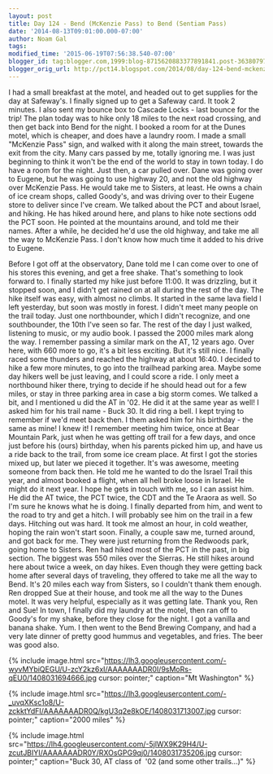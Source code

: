 ```yaml
---
layout: post
title: Day 124 - Bend (McKenzie Pass) to Bend (Sentiam Pass)
date: '2014-08-13T09:01:00.000-07:00'
author: Noam Gal
tags:
modified_time: '2015-06-19T07:56:38.540-07:00'
blogger_id: tag:blogger.com,1999:blog-8715620883377891841.post-3638079750211998253
blogger_orig_url: http://pct14.blogspot.com/2014/08/day-124-bend-mckenzie-pass-to-bend.html
---
```


 I had a small breakfast at the motel, and headed out to get supplies for the day at Safeway's. I finally signed up
 to get a Safeway card. It took 2 minutes. I also sent my bounce box to Cascade Locks - last bounce for the
 trip!
 The plan today was to hike only 18 miles to the next road crossing, and then get back into Bend for the
 night. I booked a room for at the Dunes motel, which is cheaper, and does have a laundry room.
 I made a small
 "McKenzie Pass" sign, and walked with it along the main street, towards the exit from the city. Many cars passed by
 me, totally ignoring me. I was just beginning to think it won't be the end of the world to stay in town today. I do
 have a room for the night. Just then, a car pulled over.
 Dane was going over to Eugene, but he was going to use
 highway 20, and not the old highway over McKenzie Pass. He would take me to Sisters, at least. He owns a chain of
 ice cream shops, called Goody's, and was driving over to their Eugene store to deliver since I've cream.
 We
 talked about the PCT and about Israel, and hiking. He has hiked around here, and plans to hike note sections odd the
 PCT soon. He pointed at the mountains around, and told me their names. After a while, he decided he'd use the old
 highway, and take me all the way to McKenzie Pass. I don't know how much time it added to his drive to Eugene.

 Before I got off at the observatory, Dane told me I can come over to one of his stores this evening, and get a free
 shake. That's something to look forward to.
 I finally started my hike just before 11:00. It was drizzling, but
 it stopped soon, and I didn't get rained on at all during the rest of the day. The hike itself was easy, with almost
 no climbs. It started in the same lava field I left yesterday, but soon was mostly in forest.
 I didn't meet
 many people on the trail today. Just one northbounder, which I didn't recognize, and one southbounder, the 10th I've
 seen so far. The rest of the day I just walked, listening to music, or my audio book.
 I passed the 2000 miles
 mark along the way. I remember passing a similar mark on the AT, 12 years ago. Over here, with 660 more to go, it's
 a bit less exciting. But it's still nice.
 I finally raced some thunders and reached the highway at about 16:40.
 I decided to hike a few more minutes, to go into the trailhead parking area. Maybe some day hikers well be just
 leaving, and I could score a ride.
 I only meet a northbound hiker there, trying to decide if he should head out
 for a few miles, or stay in three parking area in case a big storm comes.
 We talked a bit, and I mentioned u
 did the AT in '02. He did it at the same year as well! I asked him for his trail name - Buck 30. It did ring a bell.
 I kept trying to remember if we'd meet back then. I them asked him for his birthday - the same as mine! I knew it! I
 remember meeting him twice, once at Bear Mountain Park, just when he was getting off trail for a few days, and once
 just before his (ours) birthday, when his parents picked him up, and have us a ride back to the trail, from some ice
 cream place. At first I got the stories mixed up, but later we pieced it together. It's was awesome, meeting someone
 from back then.
 He told me he wanted to do the Israel Trail this year, and almost booked a flight, when all
 hell broke loose in Israel. He might do it next year. I hope he gets in touch with me, so I can assist him. He did
 the AT twice, the PCT twice, the CDT and the Te Araora as well. So I'm sure he knows what he is doing.
 I
 finally departed from him, and went to the road to try and get a hitch. I will probably see him on the trail in a
 few days.
 Hitching out was hard. It took me almost an hour, in cold weather, hoping the rain won't start soon.
 Finally, a couple saw me, turned around, and got back for me.
 They were just returning from the Redwoods park,
 going home to Sisters. Ren had hiked most of the PCT in the past, in big section. The biggest was 550 miles over the
 Sierras. He still hikes around here about twice a week, on day hikes.
 Even though they were getting back home
 after several days of traveling, they offered to take me all the way to Bend. It's 20 miles each way from Sisters,
 so I couldn't thank them enough. Ren dropped Sue at their house, and took me all the way to the Dunes motel. It was
 very helpful, especially as it was getting late. Thank you, Ren and Sue!
 In town, I finally did my laundry at
 the motel, then ran off to Goody's for my shake, before they close for the night. I got a vanilla and banana shake.
 Yum. I then went to the Bend Brewing Company, and had a very late dinner of pretty good hummus and vegetables, and
 fries. The beer was good also.


{% include image.html src="https://lh3.googleusercontent.com/-wyvMYbiQEGU/U-zcY2kz6xI/AAAAAAADR0I/9sMoRs-qEU0/1408031694666.jpg cursor: pointer;" caption="Mt Washington" %}


{% include image.html src="https://lh3.googleusercontent.com/-_uvqXKsc1o8/U-zckktYdFI/AAAAAAADR0Q/kgU3q2e8kOE/1408031713007.jpg cursor: pointer;" caption="2000 miles" %}


{% include image.html src="https://lh4.googleusercontent.com/-5jlWX9K29H4/U-zcutJBIYI/AAAAAAADR0Y/RXOsGPG9qj0/1408031735206.jpg cursor: pointer;" caption="Buck 30, AT class of &nbsp;'02 (and some other trails...)" %}

